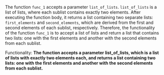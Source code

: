 The function `func_1` accepts a parameter `list_of_lists`. `list_of_lists` is a list of lists, where each sublist contains exactly two elements. After executing the function body, it returns a list containing two separate lists: `first_elements` and `second_elements`, which are derived from the first and second elements of each sublist, respectively. Therefore, the functionality of the function `func_1` is to accept a list of lists and return a list that contains two lists: one with the first elements and another with the second elements from each sublist.

Functionality: **The function accepts a parameter list_of_lists, which is a list of lists with exactly two elements each, and returns a list containing two lists: one with the first elements and another with the second elements from each sublist.**
